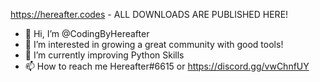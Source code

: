 https://hereafter.codes - ALL DOWNLOADS ARE PUBLISHED HERE!

- 👋 Hi, I’m @CodingByHereafter
- 👀 I’m interested in growing a great community with good tools!
- 🌱 I’m currently improving Python Skills
- 📫 How to reach me Hereafter#6615 or https://discord.gg/vwChnfUY
